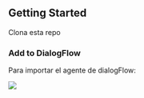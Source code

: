 ## Getting Started
Clona esta repo

### Add to DialogFlow
Para importar el agente de dialogFlow:

<a href="https://console.dialogflow.com/api-client/oneclick?templateUrl=https://oneclickgithub.appspot.com/jorgeVass/starterBot&agentName=StarterBot" target="blank">
  <img src="https://dialogflow.com/images/deploy.png">
</a>